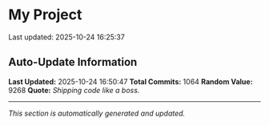 # My Project


Last updated: 2025-10-24 16:25:37















































































































































































































































































































































































































































































































































































































































































































































































































































































































































































































































































































































































































































































































































































































































































































## Auto-Update Information

**Last Updated:** 2025-10-24 16:50:47
**Total Commits:** 1064
**Random Value:** 9268
**Quote:** _Shipping code like a boss._

---
_This section is automatically generated and updated._